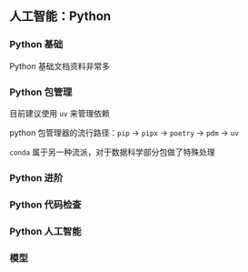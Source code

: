 ## 人工智能：Python

### Python 基础

Python 基础文档资料非常多

<Card
  url="https://datawhalechina.github.io/thorough-pytorch/index.html"
  title="Python 教程 - 廖雪峰"
  describe="Python是一种计算机程序设计语言。你可能已经听说过很多种流行的编程语言，比如非常难学的C语言，非常流行的Java语言，适合初学者的Basic语言，适合网页编程的JavaScript语言等等。"
/>

### Python 包管理

目前建议使用 `uv` 来管理依赖

python 包管理器的流行路径：`pip` -> `pipx` -> `poetry` -> `pdm` -> `uv`

`conda` 属于另一种流派，对于数据科学部分包做了特殊处理

<Card
  url="https://sspai.com/post/75978"
  title="细数 Python 虚拟环境的管理方案"
  describe="在 Python 社区生态里，我们可以有多种方式去创建一个干净虚拟环境，本小节笔者主要会简单介绍四个热门解决方案。"
/>

<Card
  url="https://fancyerii.github.io/2024/03/11/pdm-tutorial/"
  title="使用PDM来管理Python项目"
  describe="使用Pip+venv来管理pyton项目会有很多问题，使用conda也不尽如人意。最近尝试了很多Python包管理工具，包括Pipenv、Poetry和PDM。通过一番尝试之后发现PDM最符合我的需求，因此记录一下。部分内容来自Pipenv教程。"
/>

<Card
  url="https://www.bilibili.com/video/BV13WGHz8EEz/"
  title="从pip到uv：一口气梳理现代Python项目管理全流程！"
  describe=""
/>

### Python 进阶

<Card
  url="https://www.piglei.com/book/index.html"
  title="Python 工匠：案例、技巧与工程实践"
  describe="《Python 工匠》是一本以 Python 进阶编程为主题的技术图书。纸质书由人民邮电出版社于 2022 年出版，本站提供了书中部分有代表性的章节，供读者试读。"
/>

### Python 代码检查

<Card
  url="https://wangmeng-python.readthedocs.io/en/latest/readability/code-analysis-tools.html"
  title="Python 代码检查工具"
  describe="Pylint , flake8 等代码检查工具能够帮助我们写出更规范的代码。本文简述了代码检查工具常用的用法，更高级的操作，请查看工具的文档。"
/>

### Python 人工智能

<Card
  url="https://space.bilibili.com/28496477/lists/1267418?type=series"
  title="从零开始神经网络系列"
  describe="弱鸡才用 tensorflow，强者一个 numpy 就够了。自己实现一个神经网络"
/>

<Card
  url="https://datawhalechina.github.io/thorough-pytorch/index.html"
  title="深入浅出 PyTorch"
  describe="PyTorch是利用深度学习进行数据科学研究的重要工具，在灵活性、可读性和性能上都具备相当的优势，近年来已成为学术界实现深度学习算法最常用的框架。"
/>

<Card
  url="https://zhuanlan.zhihu.com/p/33105153"
  title="Jupyter Notebook 介绍、安装及使用教程"
  describe="Jupyter Notebook是基于网页的用于交互计算的应用程序。其可被应用于全过程计算：开发、文档编写、运行代码和展示结果。——Jupyter Notebook官方介绍"
/>

### 模型

<Card
  url="https://ollama.com/"
  title="Ollama"
  describe=" Ollama 是一个开源的大型语言模型（LLM）平台，旨在让用户能够轻松地在本地运行、管理和与大型语言模型进行交互。"
/>

